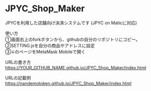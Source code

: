 # JPYC_Shop_Maker
JPYCを利用した店舗向け決済システムです (JPYC on Maticに対応)  
  
使い方  
①画面右上のforkボタンから、githubの自分のリポジトリにコピー。  
②SETTING.jsを自分の商品やアドレスに設定  
③↓のページをMetaMask Mobileで開く  

URLの書き方  
https://YOUR_GITHUB_NAME.github.io/JPYC_Shop_Maker/index.html  
  
URLの記載例  
https://nandemotoken.github.io/JPYC_Shop_Maker/index.html  


